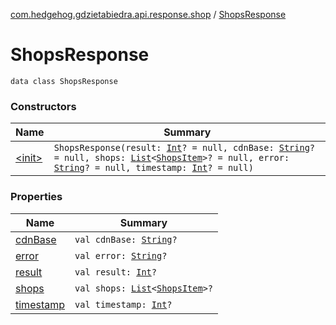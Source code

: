 [com.hedgehog.gdzietabiedra.api.response.shop](../index.md) / [ShopsResponse](./index.md)

# ShopsResponse

`data class ShopsResponse`

### Constructors

| Name | Summary |
|---|---|
| [&lt;init&gt;](-init-.md) | `ShopsResponse(result: `[`Int`](https://kotlinlang.org/api/latest/jvm/stdlib/kotlin/-int/index.html)`? = null, cdnBase: `[`String`](https://kotlinlang.org/api/latest/jvm/stdlib/kotlin/-string/index.html)`? = null, shops: `[`List`](https://kotlinlang.org/api/latest/jvm/stdlib/kotlin.collections/-list/index.html)`<`[`ShopsItem`](../-shops-item/index.md)`>? = null, error: `[`String`](https://kotlinlang.org/api/latest/jvm/stdlib/kotlin/-string/index.html)`? = null, timestamp: `[`Int`](https://kotlinlang.org/api/latest/jvm/stdlib/kotlin/-int/index.html)`? = null)` |

### Properties

| Name | Summary |
|---|---|
| [cdnBase](cdn-base.md) | `val cdnBase: `[`String`](https://kotlinlang.org/api/latest/jvm/stdlib/kotlin/-string/index.html)`?` |
| [error](error.md) | `val error: `[`String`](https://kotlinlang.org/api/latest/jvm/stdlib/kotlin/-string/index.html)`?` |
| [result](result.md) | `val result: `[`Int`](https://kotlinlang.org/api/latest/jvm/stdlib/kotlin/-int/index.html)`?` |
| [shops](shops.md) | `val shops: `[`List`](https://kotlinlang.org/api/latest/jvm/stdlib/kotlin.collections/-list/index.html)`<`[`ShopsItem`](../-shops-item/index.md)`>?` |
| [timestamp](timestamp.md) | `val timestamp: `[`Int`](https://kotlinlang.org/api/latest/jvm/stdlib/kotlin/-int/index.html)`?` |
